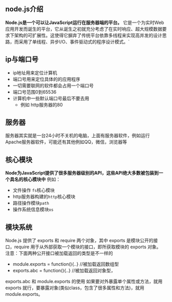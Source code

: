 ## node.js介绍
 **Node.js是一个可以让JavaScript运行在服务器端的平台。**
 它是一个为实时Web应用开发而诞生的平台，它从诞生之初就充分考虑了在实时响应、超大规模数据要求下架构的可扩展性。这使得它摒弃了传统平台依靠多线程来实现高并发的设计思路，而采用了单线程、异步I/O、事件驱动式的程序设计模式。`

## ip与端口号
 * ip地址用来定位计算机
 * 端口号用来定位具体的的应用程序
 * 一切需要联网的软件都会占用一个端口号
 * 端口号范围0到65536
 * 计算机中一些默认端口号最后不要去用
    - 例如 http服务器的80
## 服务器
服务器其实就是一台24小时不关机的电脑，上面有服务器软件，例如运行 Apache服务器软件，可能还有其他例如QQ，微信，浏览器等

## 核心模块
**Node为JavaScript提供了很多服务器级别的API，这些API绝大多数被包装到一个具名的核心模块中**
例如：
   * 文件操作 `fs`核心模块
   * http服务器构建的`http`核心模块
   * 路径操作模块`path`
   * 操作系统信息模块`os`

## 模块系统
Node.js 提供了 exports 和 require 两个对象，其中 exports 是模块公开的接口，require 用于从外部获取一个模块的接口，即所获取模块的 exports 对象。
注意：下面两种公开接口被加载返回的类型是不一样的
  * module.exports = function(){..}  //被加载返回数组型
  * exports.abc = function(){..}   //被加载返回对象型， 

exports.abc 和 module.exports 的使用
如果要对外暴露单个属性或方法，就用 exports 就行，要暴露对象(类似class，包含了很多属性和方法)，就用 module.exports。
